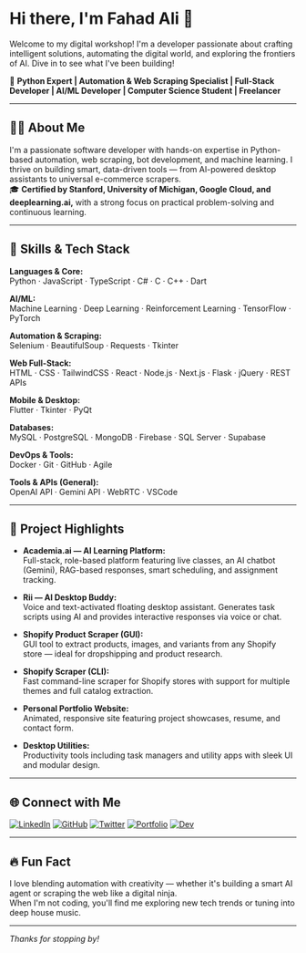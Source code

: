 # Hi there, I'm Fahad Ali 👋

Welcome to my digital workshop! I'm a developer passionate about crafting intelligent solutions, automating the digital world, and exploring the frontiers of AI. Dive in to see what I've been building!

🚀 **Python Expert | Automation & Web Scraping Specialist | Full-Stack Developer | AI/ML Developer | Computer Science Student | Freelancer**

---

## 👨‍💻 About Me

I'm a passionate software developer with hands-on expertise in Python-based automation, web scraping, bot development, and machine learning. I thrive on building smart, data-driven tools — from AI-powered desktop assistants to universal e-commerce scrapers.  
🎓 **Certified by Stanford, University of Michigan, Google Cloud, and deeplearning.ai,** with a strong focus on practical problem-solving and continuous learning.

---

## 🧠 Skills & Tech Stack

**Languages & Core:**  
Python · JavaScript · TypeScript · C# · C · C++ · Dart

**AI/ML:**  
Machine Learning · Deep Learning · Reinforcement Learning · TensorFlow · PyTorch

**Automation & Scraping:**  
Selenium · BeautifulSoup · Requests · Tkinter

**Web Full-Stack:**  
HTML · CSS · TailwindCSS · React · Node.js · Next.js · Flask · jQuery · REST APIs

**Mobile & Desktop:**  
Flutter · Tkinter · PyQt

**Databases:**  
MySQL · PostgreSQL · MongoDB · Firebase · SQL Server · Supabase

**DevOps & Tools:**  
Docker · Git · GitHub · Agile

**Tools & APIs (General):**  
OpenAI API · Gemini API · WebRTC · VSCode

---

## 🚀 Project Highlights

- **Academia.ai — AI Learning Platform:**  
  Full-stack, role-based platform featuring live classes, an AI chatbot (Gemini), RAG-based responses, smart scheduling, and assignment tracking.

- **Rii — AI Desktop Buddy:**  
  Voice and text-activated floating desktop assistant. Generates task scripts using AI and provides interactive responses via voice or chat.

- **Shopify Product Scraper (GUI):**  
  GUI tool to extract products, images, and variants from any Shopify store — ideal for dropshipping and product research.

- **Shopify Scraper (CLI):**  
  Fast command-line scraper for Shopify stores with support for multiple themes and full catalog extraction.

- **Personal Portfolio Website:**  
  Animated, responsive site featuring project showcases, resume, and contact form.

- **Desktop Utilities:**  
  Productivity tools including task managers and utility apps with sleek UI and modular design.

---

## 🌐 Connect with Me

[![LinkedIn](https://img.shields.io/badge/LinkedIn-FahadAliOfficial-blue?logo=linkedin&logoColor=white)](https://www.linkedin.com/in/fahadali-official)
[![GitHub](https://img.shields.io/badge/GitHub-FahadAliOfficial-181717?logo=github&logoColor=white)](https://github.com/FahadAliOfficial)
[![Twitter](https://img.shields.io/badge/Twitter-@_fahaddali-1DA1F2?logo=twitter&logoColor=white)](https://x.com/_fahaddali)
[![Portfolio](https://img.shields.io/badge/Portfolio-fahadali.me-ff69b4?logo=google-chrome&logoColor=white)](https://fahadali.me)
[![Dev](https://img.shields.io/badge/Dev-fahadaliofficial-ff69b4?logo=google-chrome&logoColor=white)](https://dev.to/fahadaliofficial)


---

## 🔥 Fun Fact

I love blending automation with creativity — whether it's building a smart AI agent or scraping the web like a digital ninja.  
When I'm not coding, you'll find me exploring new tech trends or tuning into deep house music.

---

_Thanks for stopping by!_
<!--
**FahadAliOfficial/FahadAliOfficial** is a ✨ _special_ ✨ repository because its `README.md` (this file) appears on your GitHub profile.

Here are some ideas to get you started:

- 🔭 I’m currently working on ...
- 🌱 I’m currently learning ...
- 👯 I’m looking to collaborate on ...
- 🤔 I’m looking for help with ...
- 💬 Ask me about ...
- 📫 How to reach me: ...
- 😄 Pronouns: ...
- ⚡ Fun fact: ...
-->
